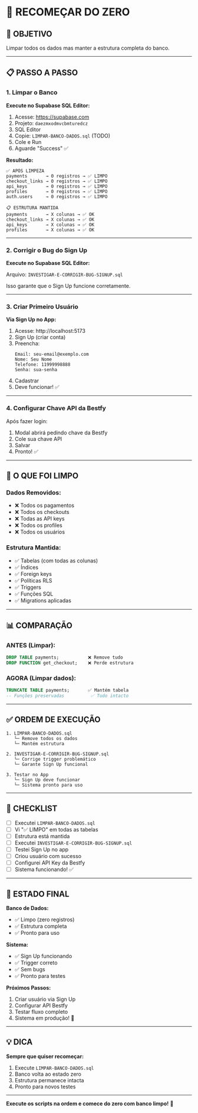 # 🔄 RECOMEÇAR DO ZERO

## 🎯 OBJETIVO
Limpar todos os dados mas manter a estrutura completa do banco.

---

## 📋 PASSO A PASSO

### **1. Limpar o Banco**

**Execute no Supabase SQL Editor:**

1. Acesse: https://supabase.com
2. Projeto: `daezmxodmvcbmturedcz`
3. SQL Editor
4. Copie: `LIMPAR-BANCO-DADOS.sql` (TODO)
5. Cole e Run
6. Aguarde "Success" ✅

**Resultado:**
```
✅ APÓS LIMPEZA
payments       → 0 registros → ✅ LIMPO
checkout_links → 0 registros → ✅ LIMPO
api_keys       → 0 registros → ✅ LIMPO
profiles       → 0 registros → ✅ LIMPO
auth.users     → 0 registros → ✅ LIMPO

📋 ESTRUTURA MANTIDA
payments       → X colunas → ✅ OK
checkout_links → X colunas → ✅ OK
api_keys       → X colunas → ✅ OK
profiles       → X colunas → ✅ OK
```

---

### **2. Corrigir o Bug do Sign Up**

**Execute no Supabase SQL Editor:**

Arquivo: `INVESTIGAR-E-CORRIGIR-BUG-SIGNUP.sql`

Isso garante que o Sign Up funcione corretamente.

---

### **3. Criar Primeiro Usuário**

**Via Sign Up no App:**

1. Acesse: http://localhost:5173
2. Sign Up (criar conta)
3. Preencha:
   ```
   Email: seu-email@exemplo.com
   Nome: Seu Nome
   Telefone: 11999998888
   Senha: sua-senha
   ```
4. Cadastrar
5. Deve funcionar! ✅

---

### **4. Configurar Chave API da Bestfy**

Após fazer login:

1. Modal abrirá pedindo chave da Bestfy
2. Cole sua chave API
3. Salvar
4. Pronto! ✅

---

## 🧹 O QUE FOI LIMPO

### **Dados Removidos:**
- ❌ Todos os pagamentos
- ❌ Todos os checkouts
- ❌ Todas as API keys
- ❌ Todos os profiles
- ❌ Todos os usuários

### **Estrutura Mantida:**
- ✅ Tabelas (com todas as colunas)
- ✅ Índices
- ✅ Foreign keys
- ✅ Políticas RLS
- ✅ Triggers
- ✅ Funções SQL
- ✅ Migrations aplicadas

---

## 📊 COMPARAÇÃO

### **ANTES (Limpar):**
```sql
DROP TABLE payments;           ❌ Remove tudo
DROP FUNCTION get_checkout;    ❌ Perde estrutura
```

### **AGORA (Limpar dados):**
```sql
TRUNCATE TABLE payments;       ✅ Mantém tabela
-- Funções preservadas          ✅ Tudo intacto
```

---

## ✅ ORDEM DE EXECUÇÃO

```
1. LIMPAR-BANCO-DADOS.sql
   └─ Remove todos os dados
   └─ Mantém estrutura

2. INVESTIGAR-E-CORRIGIR-BUG-SIGNUP.sql
   └─ Corrige trigger problemático
   └─ Garante Sign Up funcional

3. Testar no App
   └─ Sign Up deve funcionar
   └─ Sistema pronto para uso
```

---

## 🎯 CHECKLIST

- [ ] Executei `LIMPAR-BANCO-DADOS.sql`
- [ ] Vi "✅ LIMPO" em todas as tabelas
- [ ] Estrutura está mantida
- [ ] Executei `INVESTIGAR-E-CORRIGIR-BUG-SIGNUP.sql`
- [ ] Testei Sign Up no app
- [ ] Criou usuário com sucesso
- [ ] Configurei API Key da Bestfy
- [ ] Sistema funcionando! ✅

---

## 🚀 ESTADO FINAL

**Banco de Dados:**
- ✅ Limpo (zero registros)
- ✅ Estrutura completa
- ✅ Pronto para uso

**Sistema:**
- ✅ Sign Up funcionando
- ✅ Trigger correto
- ✅ Sem bugs
- ✅ Pronto para testes

**Próximos Passos:**
1. Criar usuário via Sign Up
2. Configurar API Bestfy
3. Testar fluxo completo
4. Sistema em produção! 🎉

---

## 💡 DICA

**Sempre que quiser recomeçar:**
1. Execute `LIMPAR-BANCO-DADOS.sql`
2. Banco volta ao estado zero
3. Estrutura permanece intacta
4. Pronto para novos testes

---

**Execute os scripts na ordem e comece do zero com banco limpo!** 🚀

